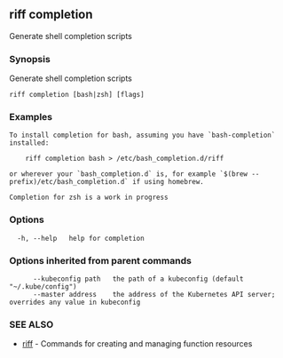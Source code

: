 ## riff completion

Generate shell completion scripts

### Synopsis

Generate shell completion scripts

```
riff completion [bash|zsh] [flags]
```

### Examples

```
To install completion for bash, assuming you have `bash-completion` installed:

    riff completion bash > /etc/bash_completion.d/riff

or wherever your `bash_completion.d` is, for example `$(brew --prefix)/etc/bash_completion.d` if using homebrew.

Completion for zsh is a work in progress
```

### Options

```
  -h, --help   help for completion
```

### Options inherited from parent commands

```
      --kubeconfig path   the path of a kubeconfig (default "~/.kube/config")
      --master address    the address of the Kubernetes API server; overrides any value in kubeconfig
```

### SEE ALSO

* [riff](riff.md)	 - Commands for creating and managing function resources

